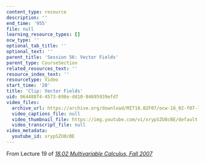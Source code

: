 ```yaml
---
content_type: resource
description: ''
end_time: '955'
file: null
learning_resource_types: []
ocw_type: ''
optional_tab_title: ''
optional_text: ''
parent_title: 'Session 56: Vector Fields'
parent_type: CourseSection
related_resources_text: ''
resource_index_text: ''
resourcetype: Video
start_time: '20'
title: 'Clip: Vector Fields'
uid: 964488f4-4573-698e-dd10-84695939efd7
video_files:
  archive_url: https://archive.org/download/MIT18.02F07/ocw-18_02-f07-lec19_300k.mp4
  video_captions_file: null
  video_thumbnail_file: https://img.youtube.com/vi/xrypSZU8cBE/default.jpg
  video_transcript_file: null
video_metadata:
  youtube_id: xrypSZU8cBE
---
```


From Lecture 19 of [_18.02 Multivariable Calculus, Fall 2007_](/courses/18-02-multivariable-calculus-fall-2007/video_galleries/video-lectures)



